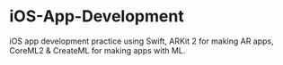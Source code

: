 # iOS-App-Development
iOS app development practice using Swift, ARKit 2 for making AR apps, CoreML2 &amp; CreateML for making apps with ML.
